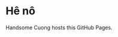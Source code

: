 <!DOCTYPE html>
<html>
<body>
<h1>Hê nô</h1>
<p>Handsome Cuong hosts this GitHub Pages.</p>
</body>
</html>